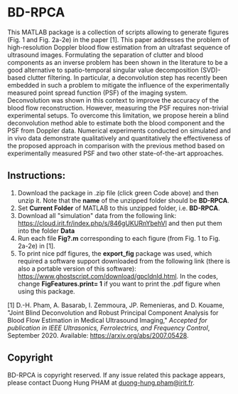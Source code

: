 # BD-RPCA

This MATLAB package is a collection of scripts allowing to generate figures (Fig. 1 and Fig. 2a-2e) in the paper [1]. This paper addresses the problem of high-resolution Doppler blood flow estimation from an ultrafast sequence of ultrasound images. Formulating the separation of clutter and blood components as an inverse problem has been shown in the literature to be a good alternative to spatio-temporal singular value decomposition (SVD)-based clutter filtering. In particular, a deconvolution step has recently been embedded in such a problem to mitigate the influence of the experimentally measured point spread function (PSF) of the imaging system. Deconvolution was shown in this context to improve the accuracy of the blood flow reconstruction. However, measuring the PSF requires non-trivial experimental setups. To overcome this limitation, we propose herein a blind deconvolution method able to estimate both the blood component and the PSF from Doppler data. Numerical experiments conducted on simulated and in vivo data demonstrate qualitatively and quantitatively the effectiveness of the proposed approach in comparison with the previous method based on experimentally measured PSF and two other state-of-the-art approaches.


## Instructions: 
1. Download the package in .zip file (click green Code above) and then unzip it. Note that the **name** of the unzipped folder should be **BD-RPCA**.  
2. Set **Current Folder** of MATLAB to this unzipped folder, i.e. **BD-RPCA**.  
3. Download all "simulation" data from the following link: 
https://cloud.irit.fr/index.php/s/846gUKURnYbehVl and then put them into the folder **Data**
4. Run each file **Fig?.m** corresponding to each figure (from Fig. 1 to Fig. 2a-2e) in [1]. 
5. To print nice pdf figures, the **export_fig** package was used, which required a software support downloaded from the following link (there is also a portable version of this software): https://www.ghostscript.com/download/gpcldnld.html. In the codes, change **FigFeatures.print= 1** if you want to print the .pdf figure when using this package. 


[1] D.-H. Pham, A. Basarab, I. Zemmoura, JP. Remenieras, and D. Kouame, "Joint Blind Deconvolution and Robust Principal Component Analysis for Blood Flow Estimation in Medical Ultrasound Imaging," *Accepted for publication in IEEE Ultrasonics, Ferrolectrics, and Frequency Control*, September 2020. Available: https://arxiv.org/abs/2007.05428.


## Copyright

BD-RPCA is copyright reserved. If any issue related this package appears, please contact Duong Hung PHAM at duong-hung.pham@irit.fr.
